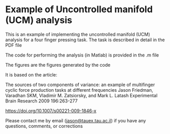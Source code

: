 # Example of Uncontrolled manifold (UCM) analysis

This is an example of implementing the uncontrolled manifold (UCM) analysis for a four finger pressing task.
The task is described in detail in the PDF file

The code for performing the analysis (in Matlab) is provided in the .m file

The figures are the figures generated by the code

It is based on the article:

The sources of two components of variance: an example of multifinger cyclic force production tasks at different frequencies
Jason Friedman, Varadhan SKM, Vladimir M. Zatsiorsky, and  Mark L. Latash
Experimental Brain Research
2009
196:263-277

https://doi.org/10.1007/s00221-009-1846-x

Please contact me by email (<jason@tauex.tau.ac.il>) if you have any questions, comments, or corrections
